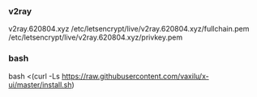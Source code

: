 ### v2ray
v2ray.620804.xyz
/etc/letsencrypt/live/v2ray.620804.xyz/fullchain.pem
/etc/letsencrypt/live/v2ray.620804.xyz/privkey.pem
### bash
bash <(curl -Ls https://raw.githubusercontent.com/vaxilu/x-ui/master/install.sh)